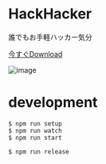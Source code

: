 # HackHacker
誰でもお手軽ハッカー気分

[今すぐDownload](https://github.com/henteko/hackhacker/releases/latest)

![image](https://i.gyazo.com/3bedde9fd901d3050ebf2e6bbd43fa8c.gif)

# development

```
$ npm run setup
$ npm run watch
$ npm run start

$ npm run release
```
